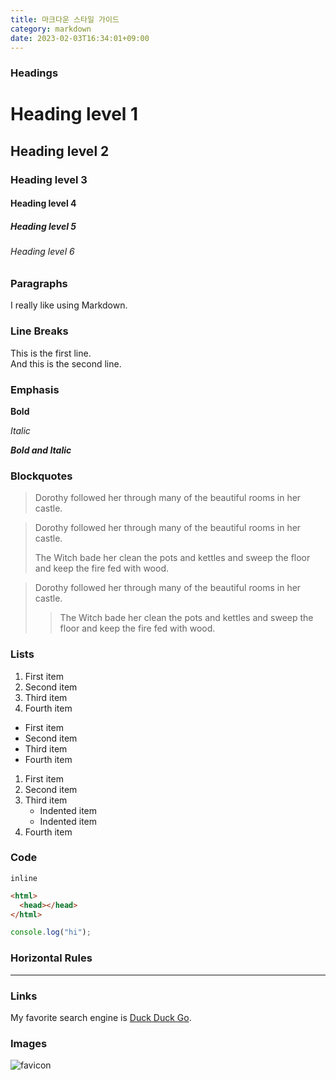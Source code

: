 ```yaml
---
title: 마크다운 스타일 가이드
category: markdown
date: 2023-02-03T16:34:01+09:00
---
```


### Headings

# Heading level 1

## Heading level 2

### Heading level 3

#### Heading level 4

##### Heading level 5

###### Heading level 6

### Paragraphs

I really like using Markdown.

### Line Breaks

This is the first line.  
And this is the second line.

### Emphasis

**Bold**

_Italic_

**_Bold and Italic_**

### Blockquotes

> Dorothy followed her through many of the beautiful rooms in her castle.

> Dorothy followed her through many of the beautiful rooms in her castle.
>
> The Witch bade her clean the pots and kettles and sweep the floor and keep the fire fed with wood.

> Dorothy followed her through many of the beautiful rooms in her castle.
>
> > The Witch bade her clean the pots and kettles and sweep the floor and keep the fire fed with wood.

### Lists

1. First item
2. Second item
3. Third item
4. Fourth item

- First item
- Second item
- Third item
- Fourth item

1. First item
2. Second item
3. Third item
   - Indented item
   - Indented item
4. Fourth item

### Code

`inline`

```html
<html>
  <head></head>
</html>
```

```js
console.log("hi");
```

### Horizontal Rules

---

### Links

My favorite search engine is [Duck Duck Go](https://duckduckgo.com).

### Images

![favicon](/favicon.svg "Favicon")
